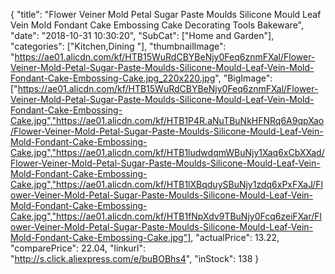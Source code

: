 {
	"title": "Flower Veiner Mold Petal Sugar Paste Moulds Silicone Mould Leaf Vein Mold Fondant Cake Embossing Cake Decorating Tools Bakeware",
	"date": "2018-10-31 10:30:20",
	"SubCat": ["Home and Garden"],
	"categories": ["Kitchen,Dining "],
	"thumbnailImage": "https://ae01.alicdn.com/kf/HTB15WuRdCBYBeNjy0Feq6znmFXal/Flower-Veiner-Mold-Petal-Sugar-Paste-Moulds-Silicone-Mould-Leaf-Vein-Mold-Fondant-Cake-Embossing-Cake.jpg_220x220.jpg",
	"BigImage": ["https://ae01.alicdn.com/kf/HTB15WuRdCBYBeNjy0Feq6znmFXal/Flower-Veiner-Mold-Petal-Sugar-Paste-Moulds-Silicone-Mould-Leaf-Vein-Mold-Fondant-Cake-Embossing-Cake.jpg","https://ae01.alicdn.com/kf/HTB1P4R.aNuTBuNkHFNRq6A9qpXao/Flower-Veiner-Mold-Petal-Sugar-Paste-Moulds-Silicone-Mould-Leaf-Vein-Mold-Fondant-Cake-Embossing-Cake.jpg","https://ae01.alicdn.com/kf/HTB1ludwdqmWBuNjy1Xaq6xCbXXad/Flower-Veiner-Mold-Petal-Sugar-Paste-Moulds-Silicone-Mould-Leaf-Vein-Mold-Fondant-Cake-Embossing-Cake.jpg","https://ae01.alicdn.com/kf/HTB1lXBqduySBuNjy1zdq6xPxFXaJ/Flower-Veiner-Mold-Petal-Sugar-Paste-Moulds-Silicone-Mould-Leaf-Vein-Mold-Fondant-Cake-Embossing-Cake.jpg","https://ae01.alicdn.com/kf/HTB1fNpXdv9TBuNjy0Fcq6zeiFXar/Flower-Veiner-Mold-Petal-Sugar-Paste-Moulds-Silicone-Mould-Leaf-Vein-Mold-Fondant-Cake-Embossing-Cake.jpg"],
	"actualPrice": 13.22,
	"comparePrice": 22.04,
	"linkurl": "http://s.click.aliexpress.com/e/buBOBhs4",
	"inStock": 138
}

